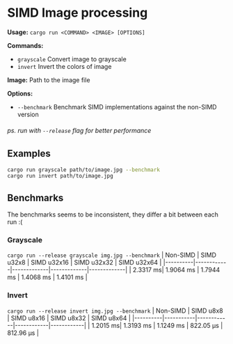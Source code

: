 # SIMD Image processing
**Usage:** `cargo run <COMMAND> <IMAGE> [OPTIONS]`

**Commands:**
  - `grayscale`  Convert image to grayscale
  - `invert`     Invert the colors of image

**Image:** Path to the image file

**Options:**
  - `--benchmark`  Benchmark SIMD implementations against the non-SIMD version

###### *ps. run with `--release` flag for better performance*
## Examples
```sh
cargo run grayscale path/to/image.jpg --benchmark
cargo run invert path/to/image.jpg
```

## Benchmarks
The benchmarks seems to be inconsistent, they differ a bit between each run :(
### Grayscale
`cargo run --release grayscale img.jpg --benchmark`
| Non-SIMD | SIMD u32x8 | SIMD u32x16 | SIMD u32x32 | SIMD u32x64 |
|----------|------------|-------------|-------------|-------------|
| 2.3317 ms| 1.9064 ms  | 1.7944 ms   | 1.4068 ms   | 1.4101 ms   |

### Invert
`cargo run --release invert img.jpg --benchmark`
| Non-SIMD | SIMD u8x8 | SIMD u8x16 | SIMD u8x32 | SIMD u8x64 |
|----------|-----------|------------|------------|------------|
| 1.2015 ms| 1.3193 ms | 1.1249 ms  | 822.05 µs  | 812.96 µs  |